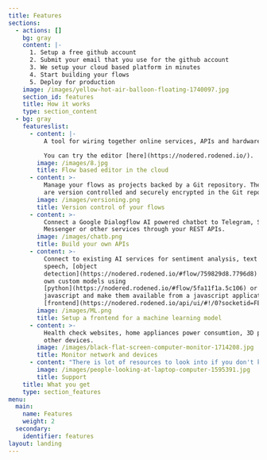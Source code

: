```yaml
---
title: Features
sections:
  - actions: []
    bg: gray
    content: |-
      1. Setup a free github account
      2. Submit your email that you use for the github account
      3. We setup your cloud based platform in minutes
      4. Start building your flows 
      5. Deploy for production
    image: /images/yellow-hot-air-balloon-floating-1740097.jpg
    section_id: features
    title: How it works
    type: section_content
  - bg: gray
    featureslist:
      - content: |-
          A tool for wiring together online services, APIs and hardware devices.

          You can try the editor [here](https://nodered.rodened.io/).
        image: /images/8.jpg
        title: Flow based editor in the cloud
      - content: >-
          Manage your flows as projects backed by a Git repository. The flows
          are version controlled and securely encrypted in the Git repository.
        image: /images/versioning.png
        title: Version control of your flows
      - content: >-
          Connect a Google Dialogflow AI powered chatbot to Telegram, Slack,
          Messenger or other services through your REST APIs.
        image: /images/chatb.png
        title: Build your own APIs
      - content: >-
          Connect to existing AI services for sentiment analysis, text to
          speech, [object
          detection](https://nodered.rodened.io/#flow/759829d8.7796d8) or your
          own custom models using
          [python](https://nodered.rodened.io/#flow/5fa11f1a.5c106) or
          javascript and make them available from a javascript application
          [frontend](https://nodered.rodened.io/api/ui/#!/0?socketid=FE0u8A0NKakOSYJHAAAg).
        image: /images/ML.png
        title: Setup a frontend for a machine learning model
      - content: >-
          Health check websites, home appliances power consumtion, 3D printer or
          other devices.
        image: /images/black-flat-screen-computer-monitor-1714208.jpg
        title: Monitor network and devices
      - content: "There is lot of resources to look into if you don't know how to build a flow in the Rodened editor. A good place to start is our editor that is free to try at <https://nodered.rodened.io>/. There is a number of examples that we have put togeheter that uses no programming and also one example showing how to use and install python packages. The cloud based editor is set up in the same way as your own subscription will be. On the NODE-RED home page there is a [Discourse ](https://discourse.nodered.org/)forum which is an excellent place to search for answers and ask questions and also a [Slack ](https://nodered.org/slack/)forum. \r\n\nExample flows (1379) and nodes (2361) can easily be found at <https://flows.nodered.org/>\n\n[Stack Overflow](https://stackoverflow.com/questions/tagged/node-red) could also be a source for information if you have a more specific question. \r\n\nWe are also glad to help you. Use the[ contact form](https://www.rodened.com/contact/) and we will answer as soon as possible."
        image: /images/people-looking-at-laptop-computer-1595391.jpg
        title: Support
    title: What you get
    type: section_features
menu:
  main:
    name: Features
    weight: 2
  secondary:
    identifier: features
layout: landing
---
```


